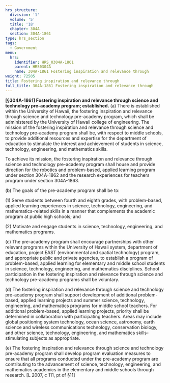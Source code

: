 ```yaml
---
hrs_structure:
  division: '1'
  volume: '5'
  title: '18'
  chapter: 304A
  section: 304A-1861
type: hrs_section
tags:
  - Government
menu:
  hrs:
    identifier: HRS_0304A-1861
    parent: HRS0304A
    name: 304A-1861 Fostering inspiration and relevance through
weight: 72505
title: Fostering inspiration and relevance through
full_title: 304A-1861 Fostering inspiration and relevance through
---
```

**[§304A-1861] Fostering inspiration and relevance through science and technology pre-academy program; established.** (a) There is established within the University of Hawaii, the fostering inspiration and relevance through science and technology pre-academy program, which shall be administered by the University of Hawaii college of engineering. The mission of the fostering inspiration and relevance through science and technology pre-academy program shall be, with respect to middle schools, to provide additional resources and expertise for the department of education to stimulate the interest and achievement of students in science, technology, engineering, and mathematics skills.

To achieve its mission, the fostering inspiration and relevance through science and technology pre-academy program shall house and provide direction for the robotics and problem-based, applied learning program under section 304A-1862 and the research experiences for teachers program under section 304A-1863.

(b) The goals of the pre-academy program shall be to:

(1) Serve students between fourth and eighth grades, with problem-based, applied learning experiences in science, technology, engineering, and mathematics-related skills in a manner that complements the academic program at public high schools; and

(2) Motivate and engage students in science, technology, engineering, and mathematics programs.

(c) The pre-academy program shall encourage partnerships with other relevant programs within the University of Hawaii system, department of education, project EAST (environmental and spatial technology) program, and appropriate public and private agencies, to establish a program of problem-based, applied learning for elementary and middle school students in science, technology, engineering, and mathematics disciplines. School participation in the fostering inspiration and relevance through science and technology pre-academy programs shall be voluntary.

(d) The fostering inspiration and relevance through science and technology pre-academy program shall support development of additional problem-based, applied learning projects and summer science, technology, engineering, and mathematics programs for middle school teachers. For additional problem-based, applied learning projects, priority shall be determined in collaboration with participating teachers. Areas may include global positioning system technology, ocean science, astronomy, earth science and wireless communications technology, conservation biology, and other science, technology, engineering, and mathematics skills-stimulating subjects as appropriate.

(e) The fostering inspiration and relevance through science and technology pre-academy program shall develop program evaluation measures to ensure that all programs conducted under the pre-academy program are contributing to the advancement of science, technology, engineering, and mathematics academics in the elementary and middle schools through research. [L 2007, c 111, pt of §11]